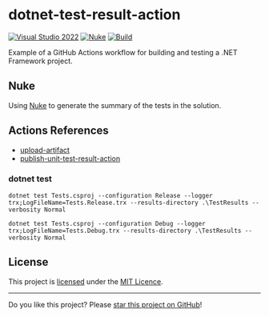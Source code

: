 # dotnet-test-result-action

[![Visual Studio 2022](https://img.shields.io/badge/Visual%20Studio-2022-blue)](../..)
[![Nuke](https://img.shields.io/badge/Nuke-Build-blue)](https://nuke.build/)
[![Build](../../actions/workflows/Build.yml/badge.svg)](../../actions)

Example of a GitHub Actions workflow for building and testing a .NET Framework project.

## Nuke

Using [Nuke](https://github.com/nuke-build/nuke/commit/04f2c8bd37d73db72d3a2b629c2b7ec14670b8d6) to generate the summary of the tests in the solution.

## Actions References

- [upload-artifact](https://github.com/actions/upload-artifact)
- [publish-unit-test-result-action](https://github.com/EnricoMi/publish-unit-test-result-action)

### dotnet test
```
dotnet test Tests.csproj --configuration Release --logger trx;LogFileName=Tests.Release.trx --results-directory .\TestResults --verbosity Normal
```
```
dotnet test Tests.csproj --configuration Debug --logger trx;LogFileName=Tests.Debug.trx --results-directory .\TestResults --verbosity Normal
```

## License

This project is [licensed](LICENSE) under the [MIT Licence](https://en.wikipedia.org/wiki/MIT_License).

---

Do you like this project? Please [star this project on GitHub](../../stargazers)!